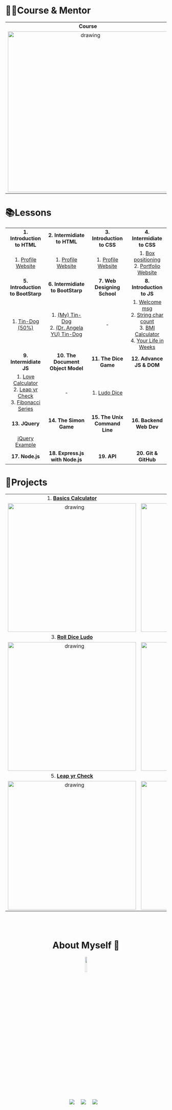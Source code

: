 # 🙎‍♀️Course & Mentor 
   
|||
|:---------------------------------:|:---------------------------------:|
| <b>Course</b> | <b>Course Mentor</b> |
| <img src="https://github.com/maityamit/The-Complete-2022-Web-Development-Bootcamp-by-Angela-Yu/blob/master/0001%20-%20Introduction%20to%20HTML/Images%20for%20Git/course_banner.png" alt="drawing" width="500"/> | <img src="https://avatars.githubusercontent.com/u/8798027?v=4" alt="drawing" width="150"/>

# 📚Lessons

|||||
|:---------------------------------:|:---------------------------------:|:---------------------------------:|:---------------------------------:|
| <b>1. Introduction to HTML</b> | <b>2. Intermidiate to HTML</b> | <b>3. Introduction to CSS</b> | <b>4. Intermidiate to CSS</b> |
| 1. <a href="https://maityamit.github.io/freinds.github.io/Web-Dev-Angela-Yu/001/002%20personal%20site.html"> Profile Website </a> | 1. <a href="https://maityamit.github.io/freinds.github.io/Web-Dev-Angela-Yu/002/001%20personal%20site.html"> Profile Website </a> | 1. <a href="https://maityamit.github.io/freinds.github.io/Web-Dev-Angela-Yu/003/001%20personal%20site.html"> Profile Website </a> |  1. <a href="https://maityamit.github.io/freinds.github.io/Web-Dev-Angela-Yu/004/001/index.html"> Box positioning </a> <br> 2. <a href="https://maityamit.github.io/freinds.github.io/Web-Dev-Angela-Yu/004/002/index.html"> Portfolio Website </a>
| <b>5. Introduction to BootStarp</b> | <b>6. Intermidiate to BootStarp</b> | <b>7. Web Designing School</b> | <b>8. Introduction to JS</b> |
| 1. <a href="https://maityamit.github.io/freinds.github.io/Web-Dev-Angela-Yu/005/index.html">Tin-Dog (50%) </a> | 1. <a href="https://maityamit.github.io/freinds.github.io/Web-Dev-Angela-Yu/006/index.html">(My) Tin-Dog </a><br>2. <a href="https://maityamit.github.io/freinds.github.io/Web-Dev-Angela-Yu/006/Created%20by%20Angela%20YU/TinDog%20Completed%20Website/index.html">(Dr. Angela YU) Tin-Dog </a> | - | 1. <a href="https://maityamit.github.io/freinds.github.io/Web-Dev-Angela-Yu/008/Welcome%20Msg%20Show/index.html"> Welcome msg</a><br> 2. <a href="https://maityamit.github.io/freinds.github.io/Web-Dev-Angela-Yu/008/String%20len%20and%20no%20of%20char/index.html"> String char count </a><br> 3. <a href="https://maityamit.github.io/freinds.github.io/Web-Dev-Angela-Yu/008/BMI%20Calculater/index.html"> BMI Calculator </a> <br> 4. <a href="https://maityamit.github.io/freinds.github.io/Web-Dev-Angela-Yu/008/Your%20Life%20in%20Weeks/index.html"> Your Life in Weeks </a> |
| <b>9. Intermidiate JS</b> | <b>10. The Document Object Model</b> | <b>11. The Dice Game</b> | <b>12. Advance JS & DOM</b> |
| 1. <a href="https://maityamit.github.io/freinds.github.io/Web-Dev-Angela-Yu/009/Love%20Calculator/index.html"> Love Calculator</a> <br> 2. <a href="https://maityamit.github.io/freinds.github.io/Web-Dev-Angela-Yu/009/Leap%20Year%20Check/index.html"> Leap yr Check</a> <br> 3. <a href="https://maityamit.github.io/freinds.github.io/Web-Dev-Angela-Yu/009/Fibbonacci%20Series%20print/index.html"> Fibonacci Series</a> | - |1. <a href="https://maityamit.github.io/freinds.github.io/Web-Dev-Angela-Yu/0000%20Projects/Random%20Ludo%20Dice%20thrown/index.html"> Ludo Dice</a> | |
| <b>13. JQuery</b> | <b>14. The Simon Game</b> | <b>15. The Unix Command Line</b> | <b>16. Backend Web Dev</b> |
| <a href="https://maityamit.github.io/freinds.github.io/Web-Dev-Angela-Yu/013%20jQuery/index.html"> jQuery Example</a> | | | |
| <b>17. Node.js</b> | <b>18. Express.js with Node.js</b> | <b>19. API</b> | <b>20. Git & GitHub</b> |


# 📂Projects
|||
|:---------------------------------:|:---------------------------------:|
| 1. <a href="https://maityamit.github.io/freinds.github.io/Web-Dev-Angela-Yu/0000%20Projects/Calculator/index.html"> <b>Basics Calculator</b> </a> | 2. <a href="https://maityamit.github.io/freinds.github.io/Web-Dev-Angela-Yu/008/BMI%20Calculater/index.html"> <b>BMI Calculator</b> </a> |
| <img src="https://github.com/maityamit/The-Complete-2022-Web-Development-Bootcamp-by-Angela-Yu/blob/master/0000%20Projects/Basic%20Calculator/demo.png" alt="drawing" width="400"/> | <img src="https://github.com/maityamit/The-Complete-2022-Web-Development-Bootcamp-by-Angela-Yu/blob/master/0008%20-%20Introduction%20to%20JavaScript/BMI%20Calculater/demo.png" alt="drawing" width="400"/> | 
| 3. <a href="https://maityamit.github.io/freinds.github.io/Web-Dev-Angela-Yu/0000%20Projects/Random%20Ludo%20Dice%20thrown/index.html"> <b>Roll Dice Ludo</b> </a> | 4. <a href="https://maityamit.github.io/freinds.github.io/Web-Dev-Angela-Yu/009/Love%20Calculator/index.html"> <b>Love Calculator</b> </a>  |
| <img src="https://github.com/maityamit/The-Complete-2022-Web-Development-Bootcamp-by-Angela-Yu/blob/master/0011%20-%20Dice%20Game/demo.png" alt="drawing" width="400"/> | <img src="https://github.com/maityamit/The-Complete-2022-Web-Development-Bootcamp-by-Angela-Yu/blob/master/0009%20-%20Intermidiate%20to%20JavaScript/Love%20Calculator/demo.png" alt="drawing" width="400"/> | 
| 5. <a href="https://maityamit.github.io/freinds.github.io/Web-Dev-Angela-Yu/009/Leap%20Year%20Check/index.html"> <b>Leap yr Check</b> </a> | 6. <a href="https://maityamit.github.io/freinds.github.io/Web-Dev-Angela-Yu/009/Fibbonacci%20Series%20print/index.html"> <b>Fibonacci Series </b> </a>  |
| <img src="https://github.com/maityamit/The-Complete-2022-Web-Development-Bootcamp-by-Angela-Yu/blob/master/0009%20-%20Intermidiate%20to%20JavaScript/Leap%20Year%20Check/demo.png" alt="drawing" width="400"/> | <img src="https://github.com/maityamit/The-Complete-2022-Web-Development-Bootcamp-by-Angela-Yu/blob/master/0009%20-%20Intermidiate%20to%20JavaScript/Fibbonacci%20Series%20print/demo.png" alt="drawing" width="400"/> | 



<br>
<br>



<h1 align=center> About Myself  🤵 </h1>

  <p align="center">
  <a href="https://github.com/maityamit"><img src="https://avatars.githubusercontent.com/u/74618071?v=4" width="11%" /></a>

  <p align="center">
  <a target="_blank"href="https://www.linkedin.com/in/maityamit/"><img src="https://img.shields.io/badge/linkedin-%230077B5.svg?&style=for-the-badge&logo=linkedin&logoColor=white" /></a>&nbsp;&nbsp;&nbsp;&nbsp;
  <a href="maityamit308@gmail.com"><img src="https://img.shields.io/badge/gmail-%23D14836.svg?&style=for-the-badge&logo=gmail&logoColor=white" /></a>&nbsp;&nbsp;&nbsp;&nbsp;
  <a href="https://www.instagram.com/amit_maity_2003/"><img src="https://img.shields.io/badge/instagram-%23D14836.svg?&style=for-the-badge&logo=instagram&logoColor=pink" /></a>&nbsp;&nbsp;&nbsp;&nbsp;
</p>
  
  <br>

